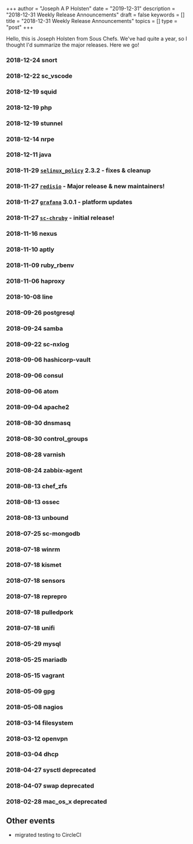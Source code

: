 +++
author = "Joseph A P Holsten"
date = "2019-12-31"
description = "2018-12-31 Weekly Release Announcements"
draft = false
keywords = []
title = "2018-12-31 Weekly Release Announcements"
topics = []
type = "post"
+++

Hello, this is Joseph Holsten from Sous Chefs. We've had quite a year, so I thought I'd summarize the major releases. Here we go!


### 2018-12-24 snort
### 2018-12-22 sc_vscode
### 2018-12-19 squid
### 2018-12-19 php
### 2018-12-19 stunnel
### 2018-12-14 nrpe
### 2018-12-11 java
### 2018-11-29 [`selinux_policy`](https://supermarket.chef.io/cookbooks/selinux_policy) 2.3.2 - fixes & cleanup
### 2018-11-27 [`redisio`](https://supermarket.chef.io/cookbooks/redisio) - Major release & new maintainers!
### 2018-11-27 [`grafana`](https://supermarket.chef.io/cookbooks/grafana) 3.0.1 - platform updates
### 2018-11-27 [`sc-chruby`](https://supermarket.chef.io/cookbooks/sc-chruby) - initial release!
### 2018-11-16 nexus
### 2018-11-10 aptly
### 2018-11-09 ruby_rbenv
### 2018-11-06 haproxy
### 2018-10-08 line
### 2018-09-26 postgresql
### 2018-09-24 samba
### 2018-09-22 sc-nxlog
### 2018-09-06 hashicorp-vault
### 2018-09-06 consul
### 2018-09-06 atom
### 2018-09-04 apache2
### 2018-08-30 dnsmasq
### 2018-08-30 control_groups
### 2018-08-28 varnish
### 2018-08-24 zabbix-agent
### 2018-08-13 chef_zfs
### 2018-08-13 ossec
### 2018-08-13 unbound
### 2018-07-25 sc-mongodb
### 2018-07-18 winrm
### 2018-07-18 kismet
### 2018-07-18 sensors
### 2018-07-18 reprepro
### 2018-07-18 pulledpork
### 2018-07-18 unifi
### 2018-05-29 mysql
### 2018-05-25 mariadb
### 2018-05-15 vagrant
### 2018-05-09 gpg
### 2018-05-08 nagios
### 2018-03-14 filesystem
### 2018-03-12 openvpn
### 2018-03-04 dhcp
### 2018-04-27 sysctl deprecated
### 2018-04-07 swap deprecated
### 2018-02-28 mac_os_x deprecated

## Other events

- migrated testing to CircleCI
